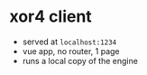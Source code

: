# xor4 client

- served at `localhost:1234`
- vue app, no router, 1 page
- runs a local copy of the engine
